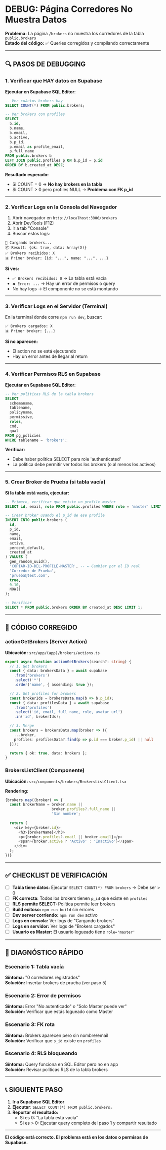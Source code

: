 # DEBUG: Página Corredores No Muestra Datos

**Problema:** La página `/brokers` no muestra los corredores de la tabla `public.brokers`  
**Estado del código:** ✅ Queries corregidos y compilando correctamente  

---

## 🔍 PASOS DE DEBUGGING

### 1. Verificar que HAY datos en Supabase

**Ejecutar en Supabase SQL Editor:**

```sql
-- Ver cuántos brokers hay
SELECT COUNT(*) FROM public.brokers;

-- Ver brokers con profiles
SELECT 
  b.id,
  b.name,
  b.email,
  b.active,
  b.p_id,
  p.email as profile_email,
  p.full_name
FROM public.brokers b
LEFT JOIN public.profiles p ON b.p_id = p.id
ORDER BY b.created_at DESC;
```

**Resultado esperado:**  
- Si COUNT = 0 → **No hay brokers en la tabla**
- Si COUNT > 0 pero profiles NULL → **Problema con FK p_id**

---

### 2. Verificar Logs en la Consola del Navegador

1. Abrir navegador en `http://localhost:3000/brokers`
2. Abrir DevTools (F12)
3. Ir a tab "Console"
4. Buscar estos logs:

```
🔄 Cargando brokers...
📦 Result: {ok: true, data: Array(X)}
✅ Brokers recibidos: X
📊 Primer broker: {id: "...", name: "...", ...}
```

**Si ves:**
- `✅ Brokers recibidos: 0` → La tabla está vacía
- `❌ Error: ...` → Hay un error de permisos o query
- No hay logs → El componente no se está montando

---

### 3. Verificar Logs en el Servidor (Terminal)

En la terminal donde corre `npm run dev`, buscar:

```
✅ Brokers cargados: X
📊 Primer broker: {...}
```

**Si no aparecen:**
- El action no se está ejecutando
- Hay un error antes de llegar al return

---

### 4. Verificar Permisos RLS en Supabase

**Ejecutar en Supabase SQL Editor:**

```sql
-- Ver políticas RLS de la tabla brokers
SELECT 
  schemaname,
  tablename,
  policyname,
  permissive,
  roles,
  cmd,
  qual
FROM pg_policies 
WHERE tablename = 'brokers';
```

**Verificar:**
- Debe haber política SELECT para role 'authenticated'
- La política debe permitir ver todos los brokers (o al menos los activos)

---

### 5. Crear Broker de Prueba (si tabla vacía)

**Si la tabla está vacía, ejecutar:**

```sql
-- Primero, verificar que existe un profile master
SELECT id, email, role FROM public.profiles WHERE role = 'master' LIMIT 1;

-- Crear broker usando el p_id de ese profile
INSERT INTO public.brokers (
  id,
  p_id,
  name,
  email,
  active,
  percent_default,
  created_at
) VALUES (
  gen_random_uuid(),
  'COPIAR-ID-DEL-PROFILE-MASTER', -- ← Cambiar por el ID real
  'Corredor de Prueba',
  'prueba@test.com',
  true,
  0.10,
  NOW()
);

-- Verificar
SELECT * FROM public.brokers ORDER BY created_at DESC LIMIT 1;
```

---

## 🔧 CÓDIGO CORREGIDO

### actionGetBrokers (Server Action)

**Ubicación:** `src/app/(app)/brokers/actions.ts`

```typescript
export async function actionGetBrokers(search?: string) {
  // 1. Get brokers
  const { data: brokersData } = await supabase
    .from('brokers')
    .select('*')
    .order('name', { ascending: true });

  // 2. Get profiles for brokers
  const brokerIds = brokersData.map(b => b.p_id);
  const { data: profilesData } = await supabase
    .from('profiles')
    .select('id, email, full_name, role, avatar_url')
    .in('id', brokerIds);

  // 3. Merge
  const brokers = brokersData.map(broker => ({
    ...broker,
    profiles: profilesData?.find(p => p.id === broker.p_id) || null
  }));

  return { ok: true, data: brokers };
}
```

### BrokersListClient (Componente)

**Ubicación:** `src/components/brokers/BrokersListClient.tsx`

**Rendering:**
```typescript
{brokers.map((broker) => {
  const brokerName = broker.name || 
                     broker.profiles?.full_name || 
                     'Sin nombre';
  
  return (
    <div key={broker.id}>
      <h3>{brokerName}</h3>
      <p>{broker.profiles?.email || broker.email}</p>
      <span>{broker.active ? 'Activo' : 'Inactivo'}</span>
    </div>
  );
})}
```

---

## ✅ CHECKLIST DE VERIFICACIÓN

- [ ] **Tabla tiene datos:** Ejecutar `SELECT COUNT(*) FROM brokers` → Debe ser > 0
- [ ] **FK correcta:** Todos los brokers tienen `p_id` que existe en `profiles`
- [ ] **RLS permite SELECT:** Política permite leer brokers
- [ ] **Build exitoso:** `npm run build` sin errores
- [ ] **Dev server corriendo:** `npm run dev` activo
- [ ] **Logs en consola:** Ver logs de "Cargando brokers"
- [ ] **Logs en servidor:** Ver logs de "Brokers cargados"
- [ ] **Usuario es Master:** El usuario logueado tiene `role='master'`

---

## 🎯 DIAGNÓSTICO RÁPIDO

### Escenario 1: Tabla vacía
**Síntoma:** "0 corredores registrados"  
**Solución:** Insertar brokers de prueba (ver paso 5)

### Escenario 2: Error de permisos
**Síntoma:** Error "No autenticado" o "Solo Master puede ver"  
**Solución:** Verificar que estás logueado como Master

### Escenario 3: FK rota
**Síntoma:** Brokers aparecen pero sin nombre/email  
**Solución:** Verificar que `p_id` existe en `profiles`

### Escenario 4: RLS bloqueando
**Síntoma:** Query funciona en SQL Editor pero no en app  
**Solución:** Revisar políticas RLS de la tabla brokers

---

## 📞 SIGUIENTE PASO

1. **Ir a Supabase SQL Editor**
2. **Ejecutar:** `SELECT COUNT(*) FROM public.brokers;`
3. **Reportar el resultado:**
   - Si es 0: "La tabla está vacía"
   - Si es > 0: Ejecutar query completo del paso 1 y compartir resultado

---

**El código está correcto. El problema está en los datos o permisos de Supabase.**
